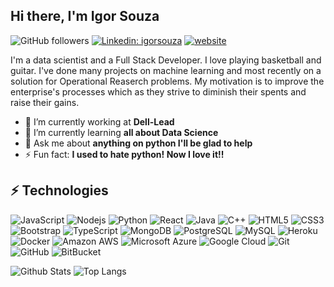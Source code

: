 ## Hi there, I'm Igor Souza

![GitHub followers](https://img.shields.io/github/followers/igormcsouza?style=social)
[![Linkedin: igorsouza](https://img.shields.io/badge/-igormcsouza-blue?style=flat-square&logo=Linkedin&logoColor=white&link=https://linkedin.com/in/igormcsouza/)](https://www.linkedin.com/in/igormcsouza/)
[![website](https://img.shields.io/badge/mywebsite-46a2f1.svg?&style=flat-square&logo=Google-Chrome&logoColor=white&link=https://igormcsouza.github.io/)](https://igormcsouza.github.io/)

I'm a data scientist and a Full Stack Developer. I love playing basketball and guitar. I've done many projects on machine learning and most recently on a solution for Operational Reaserch problems. My motivation is to improve the enterprise's processes which as they strive to diminish their spents and raise their gains.

- 🔭 I’m currently working at **Dell-Lead**
- 🌱 I’m currently learning **all about Data Science**
- 💬 Ask me about **anything on python I'll be glad to help**
- ⚡ Fun fact: **I used to hate python! Now I love it!!**

## ⚡ Technologies

![JavaScript](https://img.shields.io/badge/-JavaScript-black?style=flat-square&logo=javascript)
![Nodejs](https://img.shields.io/badge/-Nodejs-black?style=flat-square&logo=Node.js)
![Python](https://img.shields.io/badge/-Python-black?style=flat-square&logo=Python)
![React](https://img.shields.io/badge/-React-black?style=flat-square&logo=react)
![Java](https://img.shields.io/badge/-java-E34A86?style=flat-square&logo=java)
![C++](https://img.shields.io/badge/-C++-00599C?style=flat-square&logo=c)
![HTML5](https://img.shields.io/badge/-HTML5-E34F26?style=flat-square&logo=html5&logoColor=white)
![CSS3](https://img.shields.io/badge/-CSS3-1572B6?style=flat-square&logo=css3)
![Bootstrap](https://img.shields.io/badge/-Bootstrap-563D7C?style=flat-square&logo=bootstrap)
![TypeScript](https://img.shields.io/badge/-TypeScript-007ACC?style=flat-square&logo=typescript)
![MongoDB](https://img.shields.io/badge/-MongoDB-black?style=flat-square&logo=mongodb)
![PostgreSQL](https://img.shields.io/badge/-PostgreSQL-336791?style=flat-square&logo=postgresql)
![MySQL](https://img.shields.io/badge/-MySQL-black?style=flat-square&logo=mysql)
![Heroku](https://img.shields.io/badge/-Heroku-430098?style=flat-square&logo=heroku)
![Docker](https://img.shields.io/badge/-Docker-black?style=flat-square&logo=docker)
![Amazon AWS](https://img.shields.io/badge/Amazon%20AWS-232F3E?style=flat-square&logo=amazon-aws)
![Microsoft Azure](https://img.shields.io/badge/Microsoft%20Azure-232F7E?style=flat-square&logo=microsoft-azure)
![Google Cloud](https://img.shields.io/badge/Google%20Cloud-black?style=flat-square&logo=google-cloud)
![Git](https://img.shields.io/badge/-Git-black?style=flat-square&logo=git)
![GitHub](https://img.shields.io/badge/-GitHub-181717?style=flat-square&logo=github)
![BitBucket](https://img.shields.io/badge/-BitBucket-darkblue?style=flat-square&logo=bitbucket)

![Github Stats](https://github-readme-stats.vercel.app/api?username=igormcsouza&count_private=true&show_icons=true&include_all_commits=true)
![Top Langs](https://github-readme-stats.vercel.app/api/top-langs/?username=igormcsouza&hide=TeX&layout=compact)
